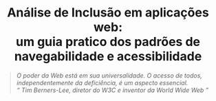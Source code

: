 <h1 align="center"> Análise de Inclusão em aplicações web: <br> um guia pratico dos padrões de navegabilidade e acessibilidade </h1>
<blockquote> <em> O poder da Web está em sua universalidade.
O acesso de todos, independentemente da deficiência, é um aspecto essencial.<br>
<q> Tim Berners-Lee, diretor do W3C e inventor da World Wide Web </q></em> </blockquote>

